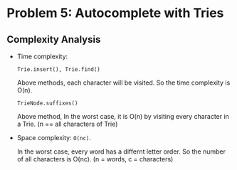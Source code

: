 # Problem 5: Autocomplete with Tries

## Complexity Analysis

- Time complexity: 

    `Trie.insert(), Trie.find()`

    Above methods, each character will be visited. So the time
    complexity is O(n).

    `TrieNode.suffixes()`

    Above method, In the worst case, it is O(n) by visiting every
    character in a Trie. (n == all characters of Trie)

- Space complexity: `O(nc)`.

    In the worst case, every word has a differnt letter order.
    So the number of all characters is O(nc). (n = words, c = characters)
